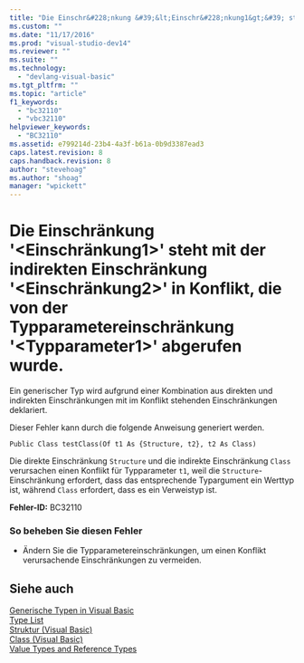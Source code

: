 ```yaml
---
title: "Die Einschr&#228;nkung &#39;&lt;Einschr&#228;nkung1&gt;&#39; steht mit der indirekten Einschr&#228;nkung &#39;&lt;Einschr&#228;nkung2&gt;&#39; in Konflikt, die von der Typparametereinschr&#228;nkung &#39;&lt;Typparameter1&gt;&#39; abgerufen wurde. | Microsoft Docs"
ms.custom: ""
ms.date: "11/17/2016"
ms.prod: "visual-studio-dev14"
ms.reviewer: ""
ms.suite: ""
ms.technology: 
  - "devlang-visual-basic"
ms.tgt_pltfrm: ""
ms.topic: "article"
f1_keywords: 
  - "bc32110"
  - "vbc32110"
helpviewer_keywords: 
  - "BC32110"
ms.assetid: e799214d-23b4-4a3f-b61a-0b9d3387ead3
caps.latest.revision: 8
caps.handback.revision: 8
author: "stevehoag"
ms.author: "shoag"
manager: "wpickett"
---
```

# Die Einschr&#228;nkung &#39;&lt;Einschr&#228;nkung1&gt;&#39; steht mit der indirekten Einschr&#228;nkung &#39;&lt;Einschr&#228;nkung2&gt;&#39; in Konflikt, die von der Typparametereinschr&#228;nkung &#39;&lt;Typparameter1&gt;&#39; abgerufen wurde.
Ein generischer Typ wird aufgrund einer Kombination aus direkten und indirekten Einschränkungen mit im Konflikt stehenden Einschränkungen deklariert.  
  
 Dieser Fehler kann durch die folgende Anweisung generiert werden.  
  
 `Public Class testClass(Of t1 As {Structure, t2}, t2 As Class)`  
  
 Die direkte Einschränkung `Structure` und die indirekte Einschränkung `Class` verursachen einen Konflikt für Typparameter `t1`, weil die `Structure`\-Einschränkung erfordert, dass das entsprechende Typargument ein Werttyp ist, während `Class` erfordert, dass es ein Verweistyp ist.  
  
 **Fehler\-ID:** BC32110  
  
### So beheben Sie diesen Fehler  
  
-   Ändern Sie die Typparametereinschränkungen, um einen Konflikt verursachende Einschränkungen zu vermeiden.  
  
## Siehe auch  
 [Generische Typen in Visual Basic](../../visual-basic/programming-guide/language-features/data-types/generic-types.md)   
 [Type List](../../visual-basic/language-reference/statements/type-list.md)   
 [Struktur \(Visual Basic\)](http://msdn.microsoft.com/de-de/263ce115-ac36-4c05-8cb7-0e0eead5c6d0)   
 [Class \(Visual Basic\)](http://msdn.microsoft.com/de-de/0777c6e6-46bc-451b-ad70-57b49d4ef4f7)   
 [Value Types and Reference Types](../../visual-basic/programming-guide/language-features/data-types/value-types-and-reference-types.md)